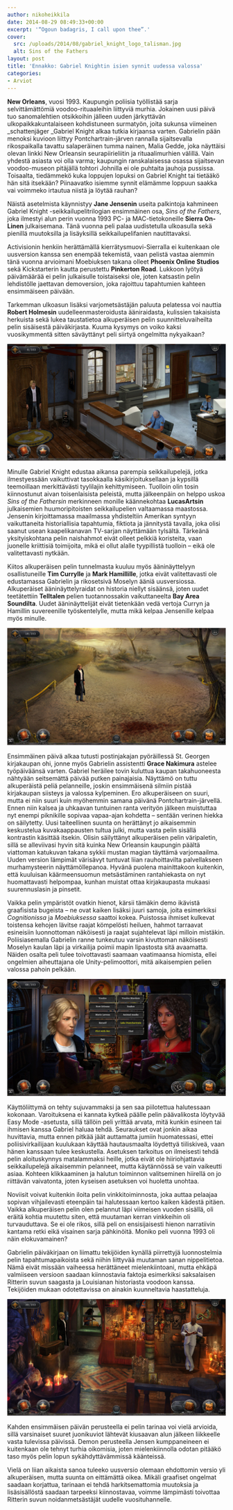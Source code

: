 ```yaml
---
author: nikoheikkila
date: 2014-08-29 08:49:33+00:00
excerpt: '“Ogoun badagris, I call upon thee”.'
cover:
  src: /uploads/2014/08/gabriel_knight_logo_talisman.jpg
  alt: Sins of the Fathers
layout: post
title: 'Ennakko: Gabriel Knightin isien synnit uudessa valossa'
categories:
- Arviot
---
```


**New Orleans**, vuosi 1993. Kaupungin poliisia työllistää sarja selvittämättömiä voodoo-rituaaleihin liittyviä murhia. Jokainen uusi päivä tuo sanomalehtien otsikkoihin jälleen uuden järkyttävän ulkopaikkakuntalaiseen kohdistuneen surmatyön, joita sukunsa viimeinen _schattenjäger _Gabriel Knight alkaa tutkia kirjaansa varten. Gabrielin pään menoksi kuvioon liittyy Pontchartrain-järven rannalla sijaitsevalla rikospaikalla tavattu salaperäinen tumma nainen, Malia Gedde, joka näyttäisi olevan linkki New Orleansin seurapiirieliitin ja rituaalimurhien välillä. Vain yhdestä asiasta voi olla varma; kaupungin ranskalaisessa osassa sijaitsevan voodoo-museon pitäjällä tohtori Johnilla ei ole puhtaita jauhoja pussissa. Toisaalta, tiedämmekö kuka loppujen lopuksi on Gabriel Knight tai tietääkö hän sitä itsekään? Piinaavatko isiemme synnit elämämme loppuun saakka vai voimmeko irtautua niistä ja löytää rauhan?

Näistä asetelmista käynnistyy **Jane Jensenin** useita palkintoja kahmineen Gabriel Knight -seikkailupelitrilogian ensimmäinen osa, _Sins of the Fathers_, joka ilmestyi alun perin vuonna 1993 PC- ja MAC-tietokoneille **Sierra On-Linen** julkaisemana. Tänä vuonna peli palaa uudistetulla ulkoasulla sekä pienillä muutoksilla ja lisäyksillä seikkailupelifanien nautittavaksi.

Activisionin henkiin herättämällä kierrätysmuovi-Sierralla ei kuitenkaan ole uusversion kanssa sen enempää tekemistä, vaan pelistä vastaa aiemmin tänä vuonna arvioimani Moebiuksen takana olleet **Phoenix Online Studios** sekä Kickstarterin kautta perustettu **Pinkerton Road**. Lukkoon lyötyä päivämäärää ei pelin julkaisulle toistaiseksi ole, joten katsastin pelin lehdistölle jaettavan demoversion, joka rajoittuu tapahtumien kahteen ensimmäiseen päivään.

Tarkemman ulkoasun lisäksi varjometsästäjän paluuta pelatessa voi nauttia **Robert Holmesin** uudelleenmasteroidusta ääniraidasta, kulissien takaisista herkuista sekä lukea taustatietoa alkuperäisen pelin suunnitteluvaiheilta pelin sisäisestä päiväkirjasta. Kuuma kysymys on voiko kaksi vuosikymmentä sitten säväyttänyt peli siirtyä ongelmitta nykyaikaan?

[![Gabriel Knight: Sins of the Fathers - Police Station](/uploads/2014/08/gabriel_knight_remake_1.jpg)](/uploads/2014/08/gabriel_knight_remake_1.jpg)

Minulle Gabriel Knight edustaa aikansa parempia seikkailupelejä, jotka ilmestyessään vaikuttivat tasokkaalla käsikirjoituksellaan ja kypsillä teemoillaan merkittävästi tyylilajin kehittymiseen. Tuolloin olin tosin kiinnostunut aivan toisenlaisista peleistä, mutta jälkeenpäin on helppo uskoa _Sins of the Fathersin_ merkinneen monille käännekohtaa **LucasArtsin** julkaisemien huumoripitoisten seikkailupelien valtaamassa maastossa. Jensenin kirjoittamassa maailmassa yhdisteltiin Amerikan syntyyn vaikuttaneita historiallisia tapahtumia, fiktiota ja jännitystä tavalla, joka olisi saanut usean kaapelikanavan TV-sarjan näyttämään tylsältä. Tärkeänä yksityiskohtana pelin naishahmot eivät olleet pelkkiä koristeita, vaan juonelle kriittisiä toimijoita, mikä ei ollut alalle tyypillistä tuolloin – eikä ole valitettavasti nytkään.

Kiitos alkuperäisen pelin tunnelmasta kuuluu myös ääninäyttelyyn osallistuneille **Tim Currylle** ja **Mark Hamillille**, jotka eivät valitettavasti ole edustamassa Gabrielin ja rikosetsivä Moselyn ääniä uusversiossa. Alkuperäiset ääninäyttelyraidat on historia niellyt sisäänsä, joten uudet teetätettiin **Telltalen** pelien tuotannossakin vaikuttaneelta **Bay Area Soundilta**. Uudet ääninäyttelijät eivät tietenkään vedä vertoja Curryn ja Hamillin suvereenille työskentelylle, mutta mikä kelpaa Jensenille kelpaa myös minulle.

[![Gabriel Knight: Sins of the Fathers - Lake Pontchartrain](/uploads/2014/08/gabriel_knight_remake_2.jpg)](/uploads/2014/08/gabriel_knight_remake_2.jpg)

Ensimmäinen päivä alkaa tutusti postinjakajan pyöräillessä St. Georgen kirjakaupan ohi, jonne myös Gabrielin assistentti **Grace Nakimura** astelee työpäiväänsä varten. Gabriel heräilee tovin kuluttua kaupan takahuoneesta nähtyään seitsemättä päivää putken painajaisia. Näyttämö on tuttu alkuperäistä peliä pelanneille, joskin ensimmäisenä silmiin pistää kirjakaupan siisteys ja valossa kylpeminen. Ero alkuperäiseen on suuri, mutta ei niin suuri kuin myöhemmin samana päivänä Pontchartrain-järvellä. Ennen niin kalsea ja uhkaavan tuntuinen ranta verityön jälkeen muistuttaa nyt enempi piknikille sopivaa vapaa-ajan kohdetta – sentään verinen hiekka on säilytetty. Uusi taiteellinen suunta on herättänyt jo aikaisemmin keskustelua kuvakaappausten tultua julki, mutta vasta pelin sisällä kontrastin käsittää itsekin. Olisin säilyttänyt alkuperäisen pelin väripaletin, sillä se alleviivasi hyvin sitä kuinka New Orleansin kaupungin päältä viattoman katukuvan takana sykkii mustan magian täyttämä varjomaailma. Uuden version lämpimät värisävyt tuntuvat liian rauhoittavilta palvellakseen murhamysteerin näyttämöllepanoa. Hyvänä puolena mainittakoon kuitenkin, että kuuluisan käärmeensuomun metsästäminen rantahiekasta on nyt huomattavasti helpompaa, kunhan muistat ottaa kirjakaupasta mukaasi suurennuslasin ja pinsetit.

Vaikka pelin ympäristöt ovatkin hienot, kärsii tämäkin demo ikävistä graafisista bugeista – ne ovat kaiken lisäksi juuri samoja, joita esimerkiksi _Cognitionissa_ ja _Moebiuksessa_ saattoi kokea. Puistossa ihmiset kulkevat toistensa kehojen lävitse raajat kömpelösti heiluen, hahmot tarraavat esineisiin luonnottoman näköisesti ja raajat sujahtelevat läpi milloin mistäkin. Poliisiasemalla Gabrielin ranne tunkeutuu varsin kivuttoman näköisesti Moselyn kaulan läpi ja virkailija poimii mapin lipastosta sitä avaamatta. Näiden osalta peli tulee toivottavasti saamaan vaatimaansa hiomista, ellei ongelmien aiheuttajana ole Unity-pelimoottori, mitä aikaisempien pelien valossa pahoin pelkään.

[![Gabriel Knight: Sins of the Fathers - Malia Gedde](/uploads/2014/08/gabriel_knight_remake_3.jpg)](/uploads/2014/08/gabriel_knight_remake_3.jpg)

Käyttöliittymä on tehty sujuvammaksi ja sen saa piilotettua halutessaan kokonaan. Varoituksena ei kannata kytkeä päälle pelin päävalikosta löytyvää Easy Mode -asetusta, sillä tällöin peli yrittää arvata, mitä kunkin esineen tai ihmisen kanssa Gabriel haluaa tehdä. Seuraukset ovat jonkin aikaa huvittavia, mutta ennen pitkää jäät auttamatta jumiin huomatessasi, ettei poliisivirkailijaan kuulukaan käyttää hautausmaalta löydettyä tiiliskiveä, vaan hänen kanssaan tulee keskustella. Asetuksen tarkoitus on ilmeisesti tehdä pelin aloituskynnys matalammaksi heille, jotka eivät ole hiiriohjattavia seikkailupelejä aikaisemmin pelanneet, mutta käytännössä se vain vaikeutti asiaa. Kohteen klikkaaminen ja halutun toiminnon valitseminen hiirellä on jo riittävän vaivatonta, joten kyseisen asetuksen voi huoletta unohtaa.

Noviisit voivat kuitenkin iloita pelin vinkkitoiminnosta, joka auttaa pelaajaa sopivan vihjailevasti eteenpäin tai halutessaan kertoo kaiken kädestä pitäen. Vaikka alkuperäisen pelin olen pelannut läpi viimeisen vuoden sisällä, oli eräitä kohtia muutettu siten, että muutaman kerran vinkkeihin oli turvauduttava. Se ei ole rikos, sillä peli on ensisijaisesti hienon narratiivin kantama retki eikä visainen sarja pähkinöitä. Moniko peli vuonna 1993 oli näin elokuvamainen?

Gabrielin päiväkirjaan on liimattu tekijöiden kynällä piirrettyjä luonnostelmia pelin tapahtumapaikoista sekä niihin liittyvää muutaman sanan nippelitietoa. Nämä eivät missään vaiheessa herättäneet mielenkiintoani, mutta ehkäpä valmiiseen versioon saadaan kiinnostavia faktoja esimerkiksi saksalaisen Ritterin suvun saagasta ja Louisianan historiasta voodoon kanssa. Tekijöiden mukaan odotettavissa on ainakin kuunneltavia haastatteluja.

[![Gabriel Knight: Sins of the Fathers - Voodoo Museum](/uploads/2014/08/gabriel_knight_remake_4.jpg)](/uploads/2014/08/gabriel_knight_remake_4.jpg)

Kahden ensimmäisen päivän perusteella ei pelin tarinaa voi vielä arvioida, sillä varsinaiset suuret juonikuviot lähtevät kiusaavan alun jälkeen liikkeelle vasta tulevissa päivissä. Demon perusteella Jensen kumppaneineen ei kuitenkaan ole tehnyt turhia oikomisia, joten mielenkiinnolla odotan pitääkö taso myös pelin lopun sykähdyttävämmissä käänteissä.

Vielä on liian aikaista sanoa tuleeko uusversio olemaan ehdottomin versio yli alkuperäisen, mutta suunta on eittämättä oikea. Mikäli graafiset ongelmat saadaan korjattua, tarinaan ei tehdä harkitsemattomia muutoksia ja lisäsisällöstä saadaan tarpeeksi kiinnostavaa, voimme lämpimästi toivottaa Ritterin suvun noidanmetsästäjät uudelle vuosituhannelle.
